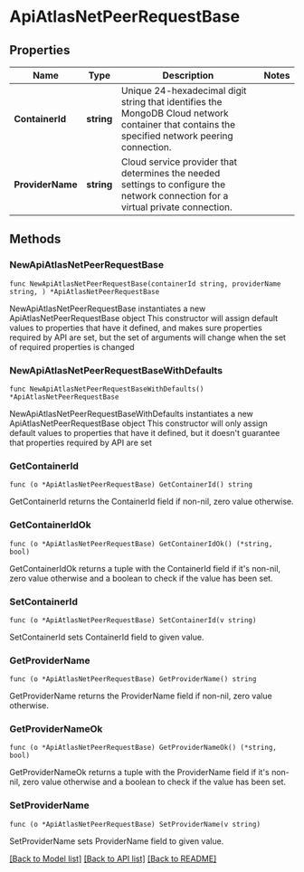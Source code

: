 # ApiAtlasNetPeerRequestBase

## Properties

Name | Type | Description | Notes
------------ | ------------- | ------------- | -------------
**ContainerId** | **string** | Unique 24-hexadecimal digit string that identifies the MongoDB Cloud network container that contains the specified network peering connection. | 
**ProviderName** | **string** | Cloud service provider that determines the needed settings to configure the network connection for a virtual private connection. | 

## Methods

### NewApiAtlasNetPeerRequestBase

`func NewApiAtlasNetPeerRequestBase(containerId string, providerName string, ) *ApiAtlasNetPeerRequestBase`

NewApiAtlasNetPeerRequestBase instantiates a new ApiAtlasNetPeerRequestBase object
This constructor will assign default values to properties that have it defined,
and makes sure properties required by API are set, but the set of arguments
will change when the set of required properties is changed

### NewApiAtlasNetPeerRequestBaseWithDefaults

`func NewApiAtlasNetPeerRequestBaseWithDefaults() *ApiAtlasNetPeerRequestBase`

NewApiAtlasNetPeerRequestBaseWithDefaults instantiates a new ApiAtlasNetPeerRequestBase object
This constructor will only assign default values to properties that have it defined,
but it doesn't guarantee that properties required by API are set

### GetContainerId

`func (o *ApiAtlasNetPeerRequestBase) GetContainerId() string`

GetContainerId returns the ContainerId field if non-nil, zero value otherwise.

### GetContainerIdOk

`func (o *ApiAtlasNetPeerRequestBase) GetContainerIdOk() (*string, bool)`

GetContainerIdOk returns a tuple with the ContainerId field if it's non-nil, zero value otherwise
and a boolean to check if the value has been set.

### SetContainerId

`func (o *ApiAtlasNetPeerRequestBase) SetContainerId(v string)`

SetContainerId sets ContainerId field to given value.


### GetProviderName

`func (o *ApiAtlasNetPeerRequestBase) GetProviderName() string`

GetProviderName returns the ProviderName field if non-nil, zero value otherwise.

### GetProviderNameOk

`func (o *ApiAtlasNetPeerRequestBase) GetProviderNameOk() (*string, bool)`

GetProviderNameOk returns a tuple with the ProviderName field if it's non-nil, zero value otherwise
and a boolean to check if the value has been set.

### SetProviderName

`func (o *ApiAtlasNetPeerRequestBase) SetProviderName(v string)`

SetProviderName sets ProviderName field to given value.



[[Back to Model list]](../README.md#documentation-for-models) [[Back to API list]](../README.md#documentation-for-api-endpoints) [[Back to README]](../README.md)


